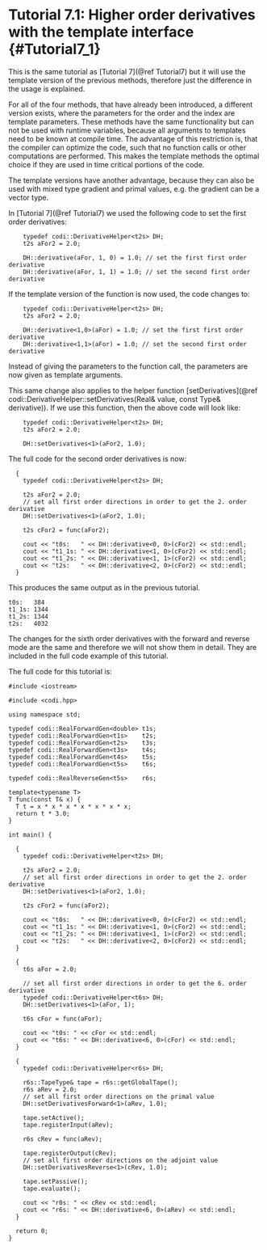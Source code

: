 Tutorial 7.1: Higher order derivatives with the template interface {#Tutorial7_1}
============

This is the same tutorial as [Tutorial 7](@ref Tutorial7) but it will use the template version of the previous methods, therefore just the difference in the usage is explained.

For all of the four methods, that have already been introduced, a different version exists, where the parameters for the order and the index are template parameters.
These methods have the same functionality but can not be used with runtime variables, because all arguments to templates need to be known at compile time.
The advantage of this restriction is, that the compiler can optimize the code, such that no function calls or other computations are performed.
This makes the template methods the optimal choice if they are used in time critical portions of the code.

The template versions have another advantage, because they can also be used with mixed type gradient and primal values, e.g. the gradient can be a vector type.

In [Tutorial 7](@ref Tutorial7) we used the following code to set the first order derivatives:
~~~~{.cpp}
    typedef codi::DerivativeHelper<t2s> DH;
    t2s aFor2 = 2.0;

    DH::derivative(aFor, 1, 0) = 1.0; // set the first first order derivative
    DH::derivative(aFor, 1, 1) = 1.0; // set the second first order derivative
~~~~
If the template version of the function is now used, the code changes to:
~~~~{.cpp}
    typedef codi::DerivativeHelper<t2s> DH;
    t2s aFor2 = 2.0;

    DH::derivative<1,0>(aFor) = 1.0; // set the first first order derivative
    DH::derivative<1,1>(aFor) = 1.0; // set the second first order derivative
~~~~
Instead of giving the parameters to the function call, the parameters are now given as template arguments.

This same change also applies to the helper function [setDerivatives](@ref codi::DerivativeHelper::setDerivatives(Real& value, const Type& derivative)).
If we use this function, then the above code will look like:
~~~~{.cpp}
    typedef codi::DerivativeHelper<t2s> DH;
    t2s aFor2 = 2.0;

    DH::setDerivatives<1>(aFor2, 1.0);
~~~~

The full code for the second order derivatives is now:
~~~~{.cpp}
  {
    typedef codi::DerivativeHelper<t2s> DH;

    t2s aFor2 = 2.0;
    // set all first order directions in order to get the 2. order derivative
    DH::setDerivatives<1>(aFor2, 1.0);

    t2s cFor2 = func(aFor2);

    cout << "t0s:   " << DH::derivative<0, 0>(cFor2) << std::endl;
    cout << "t1_1s: " << DH::derivative<1, 0>(cFor2) << std::endl;
    cout << "t1_2s: " << DH::derivative<1, 1>(cFor2) << std::endl;
    cout << "t2s:   " << DH::derivative<2, 0>(cFor2) << std::endl;
  }
~~~~
This produces the same output as in the previous tutorial.
~~~~
t0s:   384
t1_1s: 1344
t1_2s: 1344
t2s:   4032
~~~~

The changes for the sixth order derivatives with the forward and reverse mode are the same and therefore we will not show them in detail.
They are included in the full code example of this tutorial.

The full code for this tutorial is:

~~~~{.cpp}
#include <iostream>

#include <codi.hpp>

using namespace std;

typedef codi::RealForwardGen<double> t1s;
typedef codi::RealForwardGen<t1s>    t2s;
typedef codi::RealForwardGen<t2s>    t3s;
typedef codi::RealForwardGen<t3s>    t4s;
typedef codi::RealForwardGen<t4s>    t5s;
typedef codi::RealForwardGen<t5s>    t6s;

typedef codi::RealReverseGen<t5s>    r6s;

template<typename T>
T func(const T& x) {
  T t = x * x * x * x * x * x * x;
  return t * 3.0;
}

int main() {

  {
    typedef codi::DerivativeHelper<t2s> DH;

    t2s aFor2 = 2.0;
    // set all first order directions in order to get the 2. order derivative
    DH::setDerivatives<1>(aFor2, 1.0);

    t2s cFor2 = func(aFor2);

    cout << "t0s:   " << DH::derivative<0, 0>(cFor2) << std::endl;
    cout << "t1_1s: " << DH::derivative<1, 0>(cFor2) << std::endl;
    cout << "t1_2s: " << DH::derivative<1, 1>(cFor2) << std::endl;
    cout << "t2s:   " << DH::derivative<2, 0>(cFor2) << std::endl;
  }

  {
    t6s aFor = 2.0;

    // set all first order directions in order to get the 6. order derivative
    typedef codi::DerivativeHelper<t6s> DH;
    DH::setDerivatives<1>(aFor, 1);

    t6s cFor = func(aFor);

    cout << "t0s: " << cFor << std::endl;
    cout << "t6s: " << DH::derivative<6, 0>(cFor) << std::endl;
  }

  {
    typedef codi::DerivativeHelper<r6s> DH;

    r6s::TapeType& tape = r6s::getGlobalTape();
    r6s aRev = 2.0;
    // set all first order directions on the primal value
    DH::setDerivativesForward<1>(aRev, 1.0);

    tape.setActive();
    tape.registerInput(aRev);

    r6s cRev = func(aRev);

    tape.registerOutput(cRev);
    // set all first order directions on the adjoint value
    DH::setDerivativesReverse<1>(cRev, 1.0);

    tape.setPassive();
    tape.evaluate();

    cout << "r0s: " << cRev << std::endl;
    cout << "r6s: " << DH::derivative<6, 0>(aRev) << std::endl;
  }

  return 0;
}
~~~~
